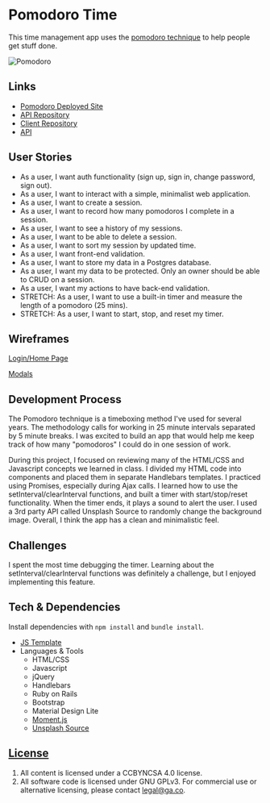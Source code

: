 # Pomodoro Time

This time management app uses the [pomodoro technique](https://en.wikipedia.org/wiki/Pomodoro_Technique) to help people get stuff done.

![Pomodoro](http://i.imgur.com/ndAsCdF.png)

## Links
- [Pomodoro Deployed Site](https://narichasavanorkejoyce.github.io/pomodoro-client/)
- [API Repository](https://github.com/narichasavanorkejoyce/pomodoro-api)
- [Client Repository](https://github.com/narichasavanorkejoyce/pomodoro-client)
- [API](https://pomodoro-lyfe.herokuapp.com/)

## User Stories
- As a user, I want auth functionality (sign up, sign in, change password, sign out).
- As a user, I want to interact with a simple, minimalist web application.
- As a user, I want to create a session.
- As a user, I want to record how many pomodoros I complete in a session.
- As a user, I want to see a history of my sessions.
- As a user, I want to be able to delete a session.
- As a user, I want to sort my session by updated time.
- As a user, I want front-end validation.
- As a user, I want to store my data in a Postgres database.
- As a user, I want my data to be protected. Only an owner should be able to CRUD on a session.
- As a user, I want my actions to have back-end validation.
- STRETCH: As a user, I want to use a built-in timer and measure the length of a pomodoro (25 mins).
- STRETCH: As a user, I want to start, stop, and reset my timer.

## Wireframes

[Login/Home Page](http://i.imgur.com/ATp61OA.jpg)

[Modals](http://i.imgur.com/Ow7Tbjt.jpg)

## Development Process
The Pomodoro technique is a timeboxing method I've used for several years. The methodology calls for working in 25 minute intervals separated by 5 minute breaks. I was excited to build an app that would help me keep track of how many "pomodoros" I could do in one session of work.

During this project, I focused on reviewing many of the HTML/CSS and Javascript concepts we learned in class. I divided my HTML code into components and placed them in separate Handlebars templates. I practiced using Promises, especially during Ajax calls. I learned how to use the setInterval/clearInterval functions, and built a timer with start/stop/reset functionality. When the timer ends, it plays a sound to alert the user. I used a 3rd party API called Unsplash Source to randomly change the background image. Overall, I think the app has a clean and minimalistic feel.

## Challenges
I spent the most time debugging the timer. Learning about the setInterval/clearInterval functions was definitely a challenge, but I enjoyed implementing this feature.

## Tech & Dependencies

Install dependencies with `npm install` and `bundle install`.
- [JS Template](https://github.com/ga-wdi-boston/browser-template)
- Languages & Tools
  - HTML/CSS
  - Javascript
  - jQuery
  - Handlebars
  - Ruby on Rails
  - Bootstrap
  - Material Design Lite
  - [Moment.js](https://momentjs.com/)
  - [Unsplash Source](https://source.unsplash.com/)

## [License](LICENSE)

1.  All content is licensed under a CC­BY­NC­SA 4.0 license.
2.  All software code is licensed under GNU GPLv3. For commercial use or alternative licensing, please contact legal@ga.co.
